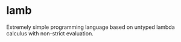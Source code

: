 # lamb
Extremely simple programming language based on untyped lambda calculus with non-strict evaluation.
